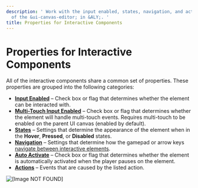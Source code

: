 ```yaml
---
description: ' Work with the input enabled, states, navigation, and action properties
  of the &ui-canvas-editor; in &ALY;. '
title: Properties for Interactive Components
---
```

# Properties for Interactive Components<a name="ui-editor-components-interactive-properties"></a>

All of the interactive components share a common set of properties\. These properties are grouped into the following categories:
+ [**Input Enabled**](/docs/userguide/ui/editor/components-interactive-properties-input.md) – Check box or flag that determines whether the element can be interacted with\.
+ [**Multi\-Touch Input Enabled**](/docs/userguide/ui/editor/components-interactive-properties-multitouch-input.md) – Check box or flag that determines whether the element will handle multi\-touch events\. Requires multi\-touch to be enabled on the parent UI canvas \(enabled by default\)\.
+ [**States**](/docs/userguide/ui/editor/components-interactive-properties-states.md) – Settings that determine the appearance of the element when in the **Hover**, **Pressed**, or **Disabled** states\.
+ [**Navigation**](/docs/userguide/ui/editor/components-interactive-properties-navigation.md) – Settings that determine how the gamepad or arrow keys [navigate between interactive elements](/docs/userguide/ui/editor/components-firstfocus.md)\.
+ [**Auto Activate**](/docs/userguide/ui/editor/components-autoactivate.md) – Check box or flag that determines whether the element is automatically activated when the player pauses on the element\.
+ [**Actions**](/docs/userguide/ui/editor/components-actions.md) – Events that are caused by the listed action\.

![\[Image NOT FOUND\]](/images/userguide/game_ui_editor/ui-editor-components-interactive-properties.png)